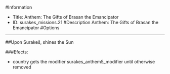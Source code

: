 #Information
 - Title: Anthem: The Gifts of Brasan the Emancipator
 - ID: surakes_missions.21
#Description
Anthem: The Gifts of Brasan the Emancipator
#Options

___
##Upon Surakeš, shines the Sun

###Efects:<ul><li>country gets the modifier surakes_anthem5_modifier until otherwise removed</li></ul>
